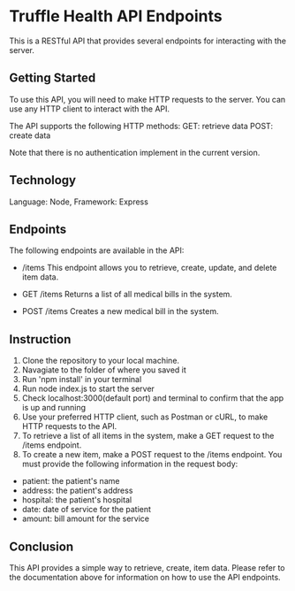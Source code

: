 # Truffle Health API Endpoints 
This is a RESTful API that provides several endpoints for interacting with the server.

## Getting Started
To use this API, you will need to make HTTP requests to the server. You can use any HTTP client to interact with the API.

The API supports the following HTTP methods:
GET: retrieve data
POST: create data

Note that there is no authentication implement in the current version.

## Technology
Language: Node, Framework: Express

## Endpoints
The following endpoints are available in the API:
- /items
This endpoint allows you to retrieve, create, update, and delete item data.

- GET /items
Returns a list of all medical bills in the system.

- POST /items
Creates a new medical bill in the system.

## Instruction
1. Clone the repository to your local machine.
2. Navagiate to the folder of where you saved it
3. Run 'npm install' in your terminal
4. Run node index.js to start the server
5. Check localhost:3000(default port) and terminal to confirm that the app is up and running
6. Use your preferred HTTP client, such as Postman or cURL, to make HTTP requests to the API.
7. To retrieve a list of all items in the system, make a GET request to the /items endpoint.
8. To create a new item, make a POST request to the /items endpoint. You must provide the following information in the request body:
 - patient: the patient's name
 - address: the patient's address
 - hospital: the patient's hospital 
 - date: date of service for the patient
 - amount: bill amount for the service

## Conclusion
This API provides a simple way to retrieve, create, item data. Please refer to the documentation above for information on how to use the API endpoints.


